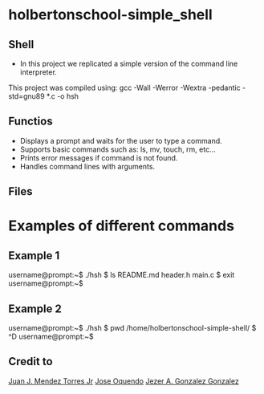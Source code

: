 # holbertonschool-simple_shell

## Shell
- In this project we replicated a simple version of the command line interpreter.

This project was compiled using:
gcc -Wall -Werror -Wextra -pedantic -std=gnu89 *.c -o hsh

## Functios
- Displays a prompt and waits for the user to type a command.
- Supports basic commands such as: ls, mv, touch, rm, etc...
- Prints error messages if command is not found.
- Handles command lines with arguments.

## Files

# Examples of different commands
## Example 1
username@prompt:~$ ./hsh
$ ls
README.md header.h main.c
$ exit
username@prompt:~$

## Example 2
username@prompt:~$ ./hsh
$ pwd
/home/holbertonschool-simple-shell/
$ ^D
username@prompt:~$

## Credit to
[Juan J. Mendez Torres Jr](https://github.com/jrjuanj01)
[Jose Oquendo](https://github.com/AlphaShrodinger)
[Jezer A. Gonzalez Gonzalez](https://github.com/JezerGonzalez)
